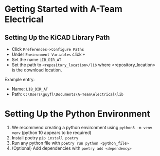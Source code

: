 # Getting Started with A-Team Electrical

## Setting Up the KiCAD Library Path
- Click `Preferences->Configure Paths`
- Under `Environment Variables` click `+`
- Set the name `LIB_DIR_AT`
- Set the path to `<repository_location>/lib` where <repository_location> is the download location.

Example entry:
- Name: `LIB_DIR_AT`
- Path: `C:\Users\guyfl\Documents\A-Team\electrical\lib`

# Setting Up the Python Environment
 1. We recommend creating a python environment using `python3 -m venv venv` (python 10 appears to be required)
 2. Install poetry `pip install poetry`
 3. Run any python file with `poetry run python <python_file>`
 4. (Optional) Add dependencies with `poetry add <dependency>`

